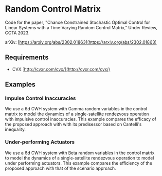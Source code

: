 # Random Control Matrix
Code for the paper, "Chance Constrained Stochastic Optimal Control for Linear Systems with a Time Varying Random Control Matrix," Under Review, CCTA 2023.

arXiv: [https://arxiv.org/abs/2302.01863](https://arxiv.org/abs/2302.01863)

## Requirements
* CVX [http://cvxr.com/cvx/](http://cvxr.com/cvx/)

## Examples
### Impulse Control Inaccuracies
We use a 6d CWH system with Gamma random variables in the control matrix to model the dynamics of a single-satellite rendezvous operation with impulsive control inaccuracies. This example compares the efficacy of the proposed approach with with its predisessor based on Cantelli's inequality.

### Under-performing Actuators
We use a 6d CWH system with Beta random variables in the control matrix to model the dynamics of a single-satellite rendezvous operation to model under performing actuators. This example compares the efficiency of the proposed approach with that of the scenario approach.
